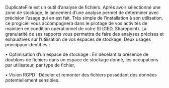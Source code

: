 DuplicateFile est un outil d’analyse de fichiers. Après avoir sélectionné une zone de stockage, le lancement d’une analyse permet de déterminer avec précision l’usage qui en est fait. Très simple de l’installation à son utilisation, ce progiciel vous accompagnera dans le pilotage de vos activités de maintien en condition opérationnel de votre SI (GED, Sharepoint). La granularité de ses rapports vous permettra de faire des analyses précises et exhaustives sur l’utilisation de vos espaces de stockage.
Deux usages principaux identifiés :


• Optimisation d’un espace de stockage : En décelant la présence de doublons de fichiers dans un espace de stockage donné, les occupations par utilisateur, par type de fichier,

• Vision RGPD : Déceler et remonter des fichiers possédant des données potentiellement sensibles.

